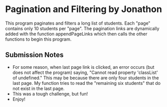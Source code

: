 # Pagination and Filtering by Jonathon

This program paginates and filters a long list of students. Each "page" contains only 10 students per "page". The pagination links are dynamically added with the function appendPageLinks which then calls the other functions to begin this program.

## Submission Notes
* For some reason, when last page link is clicked, an error occurs (but does not affect the program) saying, "Cannot read property 'classList' of undefined." This may be because there are only four students in the last page. My function tries to read the "remaining six students" that do not exist in the last page.
* This was a tough challenge, but fun!
* Enjoy!
